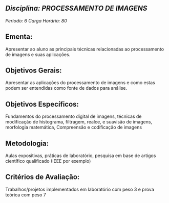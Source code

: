 ## *Disciplina: _PROCESSAMENTO DE IMAGENS_*
*Periodo: _6_*
*Carga Horária: _80_*
 
## Ementa:
Apresentar ao aluno as principais técnicas relacionadas ao processamento de imagens e suas aplicações.
 
## Objetivos Gerais:
Apresentar as aplicações do processamento de imagens e como estas podem ser entendidas como fonte de dados para análise.
 
## Objetivos Específicos:
Fundamentos do processamento digital de imagens, técnicas de modificação de histograma, filtragem, realce, e suavisão de imagens, morfologia matemática, Compreensão e codificação de imagens
 
## Metodologia:
Aulas expositivas, práticas de laboratório, pesquisa em base de artigos científico qualificado (IEEE por exemplo)
 
## Critérios de Avaliação:
Trabalhos/projetos implementados em laboratório com peso 3 e prova teórica com peso 7